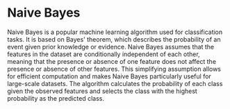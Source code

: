 # Naive Bayes

 Naive Bayes is a popular machine learning algorithm used for classification tasks. It is based on Bayes' theorem, which describes the probability of an event given prior knowledge or evidence. Naive Bayes assumes that the features in the dataset are conditionally independent of each other, meaning that the presence or absence of one feature does not affect the presence or absence of other features. This simplifying assumption allows for efficient computation and makes Naive Bayes particularly useful for large-scale datasets. The algorithm calculates the probability of each class given the observed features and selects the class with the highest probability as the predicted class. 
